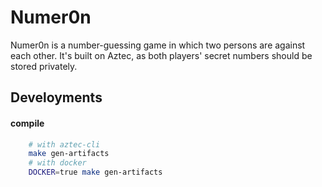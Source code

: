 # Numer0n

Numer0n is a number-guessing game in which two persons are against each other. It's built on Aztec, as both players' secret numbers should be stored privately.

## Develoyments

#### compile

```bash
    # with aztec-cli
    make gen-artifacts
    # with docker
    DOCKER=true make gen-artifacts
```
